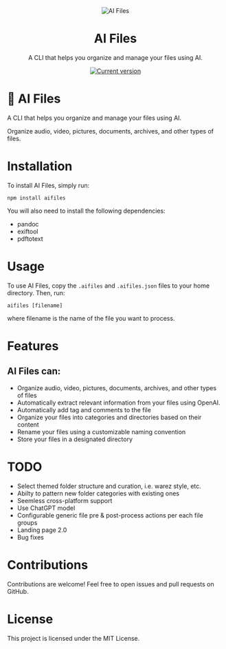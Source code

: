 <div align="center">
  <div>
    <img src=".github/screencapture.gif" alt="AI Files"/>
    <h1 align="center">AI Files</h1>
  </div>
	<p>A CLI that helps you organize and manage your files using AI.</p>
	<a href="https://www.npmjs.com/package/aifiles"><img 
src="https://img.shields.io/npm/v/aifiles" alt="Current version"></a>
</div>

# 🤖 AI Files

A CLI that helps you organize and manage your files using AI.

Organize audio, video, pictures, documents, archives, and other types of files.

# Installation

To install AI Files, simply run:

```
npm install aifiles
```

You will also need to install the following dependencies:
- pandoc
- exiftool
- pdftotext

# Usage

To use AI Files, copy the `.aifiles` and `.aifiles.json` files to your home directory. Then, run:

```
aifiles [filename]
```

where filename is the name of the file you want to process.

# Features

## AI Files can:

- Organize audio, video, pictures, documents, archives, and other types of files
- Automatically extract relevant information from your files using OpenAI.
- Automatically add tag and comments to the file
- Organize your files into categories and directories based on their content
- Rename your files using a customizable naming convention
- Store your files in a designated directory

# TODO

- Select themed folder structure and curation, i.e. warez style, etc.
- Abilty to pattern new folder categories with existing ones
- Seemless cross-platform support
- Use ChatGPT model
- Configurable generic file pre & post-process actions per each file groups
- Landing page 2.0
- Bug fixes

# Contributions

Contributions are welcome! Feel free to open issues and pull requests on GitHub.

# License

This project is licensed under the MIT License.

